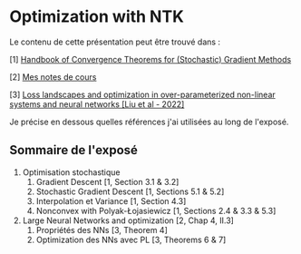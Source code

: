 # Optimization with NTK

Le contenu de cette présentation peut être trouvé dans :

[1] [Handbook of Convergence Theorems for (Stochastic) Gradient Methods](http://arxiv.org/abs/2301.11235)

[2] [Mes notes de cours](https://cloud.math.univ-paris-diderot.fr/s/XZkLDz8ErQnjtKF)

[3] [Loss landscapes and optimization in over-parameterized non-linear systems and neural networks [Liu et al - 2022]](https://arxiv.org/abs/2003.00307)

Je précise en dessous quelles références j'ai utilisées au long de l'exposé.

## Sommaire de l'exposé

1. Optimisation stochastique
   1. Gradient Descent [1, Section 3.1 & 3.2]
   2. Stochastic Gradient Descent [1, Sections 5.1 & 5.2]
   3. Interpolation et Variance [1, Section 4.3]
   4. Nonconvex with Polyak-Łojasiewicz [1, Sections 2.4 & 3.3 & 5.3]
2. Large Neural Networks and optimization [2, Chap 4, II.3]
   1. Propriétés des NNs [3, Theorem 4]
   2. Optimization des NNs avec PL [3, Theorems 6 & 7]